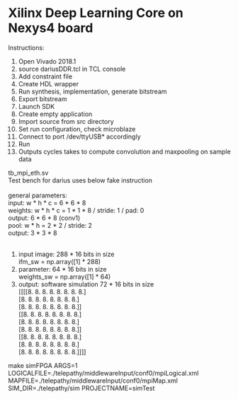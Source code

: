 # Xilinx Deep Learning Core on Nexys4 board

Instructions:
1. Open Vivado 2018.1
2. source dariusDDR.tcl in TCL console
3. Add constraint file
4. Create HDL wrapper
5. Run synthesis, implementation, generate bitstream
6. Export bitstream
7. Launch SDK
8. Create empty application
9. Import source from src directory
10. Set run configuration, check microblaze
11. Connect to port /dev/ttyUSB* accordingly
12. Run
13. Outputs cycles takes to compute convolution and maxpooling on sample data

tb_mpi_eth.sv <br />
Test bench for darius uses below fake instruction <br />
 <br />
general parameters: <br />
input: w * h * c = 6 * 6 * 8 <br />
weights: w * h * c = 1 * 1 * 8 / stride: 1 / pad: 0 <br />
output: 6 * 6 * 8 (conv1) <br />
pool: w * h = 2 * 2 / stride: 2 <br />
output: 3 * 3 * 8 <br />
 <br />
1. input image: 288 * 16 bits in size <br />
ifm_sw = np.array([1] * 288) <br />
2. parameter: 64 * 16 bits in size <br />
weights_sw = np.array([1] * 64) <br />
3. output: software simulation 72 * 16 bits in size <br />
[[[[8. 8. 8. 8. 8. 8. 8. 8.] <br />
   [8. 8. 8. 8. 8. 8. 8. 8.] <br />
   [8. 8. 8. 8. 8. 8. 8. 8.]] <br />
  [[8. 8. 8. 8. 8. 8. 8. 8.] <br />
   [8. 8. 8. 8. 8. 8. 8. 8.] <br />
   [8. 8. 8. 8. 8. 8. 8. 8.]] <br />
  [[8. 8. 8. 8. 8. 8. 8. 8.] <br />
   [8. 8. 8. 8. 8. 8. 8. 8.] <br />
   [8. 8. 8. 8. 8. 8. 8. 8.]]]]

make simFPGA ARGS=1 LOGICALFILE=./telepathy/middlewareInput/conf0/mpiLogical.xml MAPFILE=./telepathy/middlewareInput/conf0/mpiMap.xml SIM_DIR=./telepathy/sim PROJECTNAME=simTest

